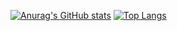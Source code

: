 [![Anurag's GitHub stats](https://github-readme-stats.vercel.app/api?username=Sonjongkook)](https://github.com/anuraghazra/github-readme-stats)
[![Top Langs](https://github-readme-stats.vercel.app/api/top-langs/?username=Sonjongkook&hide=jupyternotebook)](https://github.com/anuraghazra/github-readme-stats)

